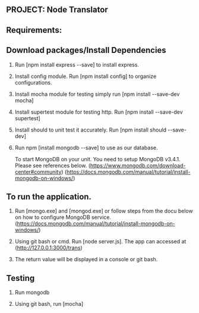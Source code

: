 ## PROJECT: Node Translator

## Requirements: ##

## Download packages/Install Dependencies ##
1. Run [npm install express --save] to install express.

2. Install config module. Run [npm install config] to organize configurations.

3. Install mocha module for testing simply run [npm install --save-dev mocha]

4. Install supertest module for testing http. Run [npm install --save-dev supertest]

5. Install should to unit test it accurately. Run [npm install should --save-dev]

6. Run npm [install mongodb --save] to use as our database.

	To start MongoDB on your unit. You need to setup MongoDB v3.4.1. Please see references below.
	(https://www.mongodb.com/download-center#community)
	(https://docs.mongodb.com/manual/tutorial/install-mongodb-on-windows/)

## To run the application.

1. Run [mongo.exe] and [mongod.exe] or follow steps from the docu below on how to configure MongoDB service.
	(https://docs.mongodb.com/manual/tutorial/install-mongodb-on-windows/)

2. Using git bash or cmd. Run [node server.js]. The app can accessed at (http://127.0.0.1:3000/trans)

3. The return value will be displayed in a console or git bash.

## Testing ##

1. Run mongodb

2. Using git bash, run [mocha]





